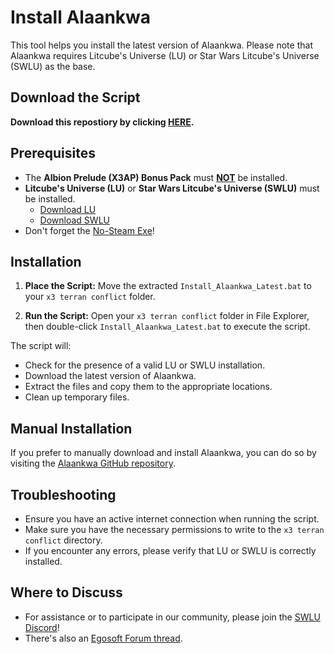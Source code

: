 # Install Alaankwa

This tool helps you install the latest version of Alaankwa. Please note that Alaankwa requires Litcube's Universe (LU) or Star Wars Litcube's Universe (SWLU) as the base. 

## Download the Script
   **Download this repostiory by clicking [HERE](https://github.com/temetvince/alaankwa-installer/archive/refs/heads/main.zip "The equivalent of clicking the Code button then Download ZIP").**

## Prerequisites
- The **Albion Prelude (X3AP) Bonus Pack** must <ins>**NOT**</ins> be installed.
- **Litcube's Universe (LU)** or **Star Wars Litcube's Universe (SWLU)** must be installed.
    - [Download LU](https://www.x3collective.com/lu-setup/lu-downloads/)
    - [Download SWLU](https://www.moddb.com/mods/star-wars-lu-swlu/downloads)
- Don't forget the [No-Steam Exe](https://www.egosoft.com/download/x3ap/bonus_en.php)!

## Installation
1. **Place the Script:**
   Move the extracted `Install_Alaankwa_Latest.bat` to your `x3 terran conflict` folder.

2. **Run the Script:**
   Open your `x3 terran conflict` folder in File Explorer, then double-click `Install_Alaankwa_Latest.bat` to execute the script.

The script will:
- Check for the presence of a valid LU or SWLU installation.
- Download the latest version of Alaankwa.
- Extract the files and copy them to the appropriate locations.
- Clean up temporary files.

## Manual Installation

If you prefer to manually download and install Alaankwa, you can do so by visiting the [Alaankwa GitHub repository](https://github.com/temetvince/alaankwa).

## Troubleshooting

- Ensure you have an active internet connection when running the script.
- Make sure you have the necessary permissions to write to the `x3 terran conflict` directory.
- If you encounter any errors, please verify that LU or SWLU is correctly installed.

## Where to Discuss
- For assistance or to participate in our community, please join the [SWLU Discord](https://discord.gg/S587CRb)!
- There's also an [Egosoft Forum thread](https://forum.egosoft.com/viewtopic.php?f=94&t=441824).
